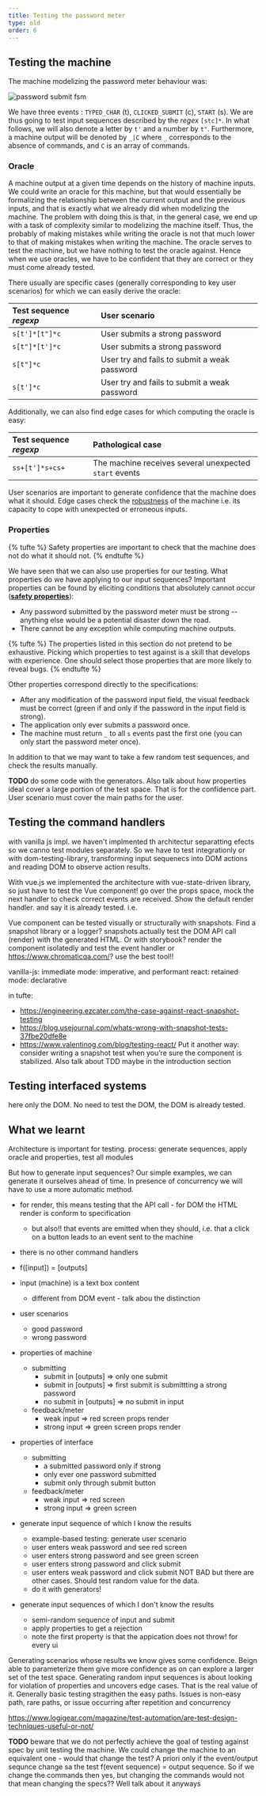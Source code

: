 ```yaml
---
title: Testing the password meter
type: old
order: 6
---
```


## Testing the machine
The machine modelizing the password meter behaviour was:

![password submit fsm](../../../../src/graphs/password%20submit%20fsm.png)

We have three events : `TYPED_CHAR` (t), `CLICKED_SUBMIT` (c), `START` (s). We are thus going to test input sequences described by the *regex* `[stc]*`. In what follows, we will also denote a letter by `t'` and a number by `t"`. Furthermore, a machine output will be denoted by `_|C` where `_` corresponds to the absence of commands, and `C` is an array of commands. 

### Oracle
A machine output at a given time depends on the history of machine inputs. We could write an oracle for this machine, but that would essentially be formalizing the relationship between the current output and the previous inputs, and that is exactly what we already did when modelizing the machine. The problem with doing this is that, in the general case, we end up with a task of complexity similar to modelizing the machine itself. Thus, the probably of making mistakes while writing the oracle is not that much lower to that of making mistakes when writing the machine. The oracle serves to test the machine, but we have nothing to test the oracle against. Hence when we use oracles, we have to be confident that they are correct or they must come already tested.
 
There usually are specific cases (generally corresponding to key user scenarios) for which we can easily derive the oracle: 

|Test sequence *regexp*|User scenario|
|:---|:---|
|`s[t']*[t"]*c` | User submits a strong password|
|`s[t"]*[t']*c` | User submits a strong password|
|`s[t"]*c` | User try and fails to submit a weak password|
|`s[t']*c` | User try and fails to submit a weak password|

Additionally, we can also find edge cases for which computing the oracle is easy:

|Test sequence *regexp*|Pathological case|
|:---|:---|
|`ss+[t']*s+cs+` | The machine receives several unexpected `start` events |

User scenarios are important to generate confidence that the machine does what it should. Edge cases check the [robustness](https://en.wikipedia.org/wiki/Robustness_(computer_science)) of the machine i.e. its capacity to cope with unexpected or erroneous inputs.
 
### Properties
{% tufte %}
Safety properties are important to check that the machine does not do what it should not.
{% endtufte %}
 
 We have seen that we can also use properties for our testing. What properties do we have applying to our input sequences? Important properties can be found by eliciting conditions that absolutely cannot occur ([**safety properties**](https://en.wikipedia.org/wiki/Safety_property)):
 - Any password submitted by the password meter must be strong -- anything else would be a potential disaster down the road.
 - There cannot be any exception while computing machine outputs. 

{% tufte %}
The properties listed in this section do not pretend to be exhaustive. Picking which properties to test against is a skill that develops with experience. One should select those properties that are more likely to reveal bugs.
{% endtufte %}
 
Other properties correspond directly to the specifications:
- After any modification of the password input field, the visual feedback must be correct (green if and only if the password in the input field is strong). 
- The application only ever submits a password once. 
- The machine must return `_` to all `s` events past the first one (you can only start the password meter once).

In addition to that we may want to take a few random test sequences, and check the results manually.



**TODO** do some code with the generators. Also talk about how properties ideal cover a large portion of the test space. That is for the confidence part. User scenario must cover the main paths for the user.

## Testing the command handlers
with vanilla js impl. we haven't implmented th architectur separatting efects so we canno test modules separately. So we have to test integrationly or with dom-testing-library, transforming input sequenecs into DOM actions and reading DOM to observe action results.

With vue.js we implemented the architecture with vue-state-driven library, so just have to test the Vue<props> component! go over the props space, mock the next handler to check correct events are received. Show the default render handler. and say it is already tested. i.e. 

Vue component can be tested visually or structurally with snapshots. Find a snapshot library or a logger? snapshots actually test the DOM API call (render) with the generated HTML. Or with storybook? render the component isolatedly and test the event handler
or https://www.chromaticqa.com/? use the best tool!!

vanilla-js: immediate mode: imperative, and performant
react: retained mode: declarative

in tufte:
- https://engineering.ezcater.com/the-case-against-react-snapshot-testing
- https://blog.usejournal.com/whats-wrong-with-snapshot-tests-37fbe20dfe8e
- https://www.valentinog.com/blog/testing-react/
  Put it another way: consider writing a snapshot test when you’re sure the component is stabilized.
Also talk about TDD maybe in the introduction section

## Testing interfaced systems
here only the DOM. No need to test the DOM, the DOM is already tested. 

## What we learnt
Architecture is important for testing. process: generate sequences, apply oracle and properties, test all modules

But how to generate input sequences? Our simple examples, we can generate it ourselves ahead of time. In presence of concurrency we will have to use a more automatic method.

- for render, this means testing that the API call - for DOM the HTML render is conform to specification
  - but also!! that events are emitted when they should, i.e. that a click on a button leads to an event sent to the machine
- there is no other command handlers

- f([input]) = [outputs]
- input (machine) is a text box content
  - different from DOM event - talk abou the distinction
- user scenarios
  - good password
  - wrong password
- properties of machine
  - submitting
    - submit in [outputs] => only one submit
    - submit in [outputs] => first submit is submittting a strong password
    - no submit in [outputs] => no submit in input
  - feedback/meter
    - weak input => red screen props render
    - strong input => green screen props render
- properties of interface
  - submitting
    - a submitted password only if strong
    - only ever one password submitted
    - submit only through submit button
  - feedback/meter
    - weak input => red screen 
    - strong input => green screen 
  
- generate input sequence of which I know the results
  - example-based testing: generate user scenario
  - user enters weak password and see red screen
  - user enters strong password and see green screen
  - user enters strong password and click submit
  - user enters weak password and click submit
NOT BAD but there are other cases. Should test random value for the data.
  - do it with generators!

- generate input sequences of which I don't know the results
  - semi-random sequence of input and submit
  - apply properties to get a rejection
  - note the first property is that the appication does not throw! for every ui
  
Generating scenarios whose results we know gives some confidence. Beign able to parameterize them give more confidence as on can explore a larger set of the test space. Generating random input sequences is about looking for violation of properties and uncovers edge cases. That is the real value of it. Generally basic testing stragithen the easy paths. Issues is non-easy path, rare paths, or issue occurring after repetition and concurrency

https://www.logigear.com/magazine/test-automation/are-test-design-techniques-useful-or-not/


**TODO**
  beware that we do not perfectly achieve the goal of testing against spec by unit testing the machine. We could change the machine to an equivalent one - would that change the test? A priori only if the event/output sequnce change sa the test f(event sequence) = output sequence. So if we change the commands then yes, but changing the commands would not that mean changing the specs?? Well talk about it anyways
